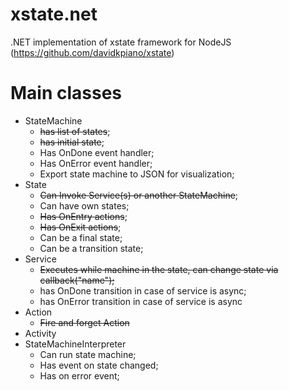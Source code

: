 # xstate.net
.NET implementation of xstate framework for NodeJS (https://github.com/davidkpiano/xstate)

# Main classes

- StateMachine
    - ~~has list of states~~;
    - ~~has initial state~~;
    - Has OnDone event handler;
    - Has OnError event handler;
    - Export state machine to JSON for visualization;
- State
    - ~~Can Invoke Service(s) or another StateMachine~~;
    - Can have own states;
    - ~~Has OnEntry actions~~;
    - ~~Has OnExit actions~~;
    - Can be a final state;
    - Can be a transition state;
- Service
    - ~~Executes while machine in the state, can change state via callback("name");~~
    - has OnDone transition in case of service is async;
    - has OnError transition in case of service is async
- Action
    - ~~Fire and forget Action~~
- Activity
- StateMachineInterpreter
    - Can run state machine;
    - Has event on state changed;
    - Has on error event;